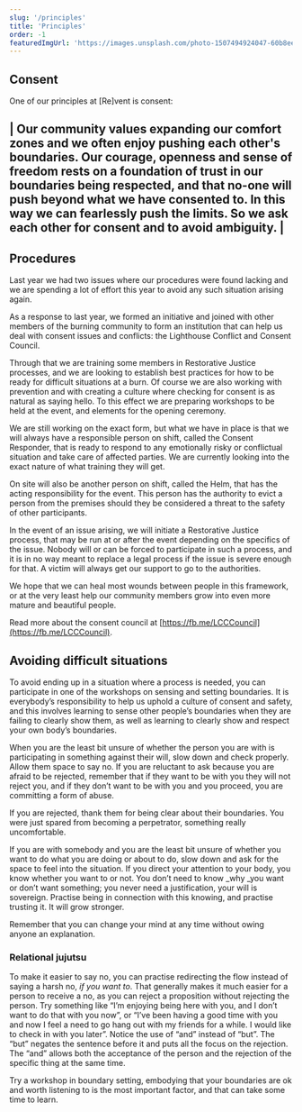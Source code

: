 ```yaml
---
slug: '/principles'
title: 'Principles'
order: -1
featuredImgUrl: 'https://images.unsplash.com/photo-1507494924047-60b8ee826ca9?ixid=MnwxMjA3fDB8MHxwaG90by1wYWdlfHx8fGVufDB8fHx8&ixlib=rb-1.2.1&auto=format&fit=crop&w=966&q=80'
---
```


## Consent

One of our principles at [Re]vent is consent:

| Our community values expanding our comfort zones and we often enjoy pushing each other's boundaries. Our courage, openness and sense of freedom rests on a foundation of trust in our boundaries being respected, and that no-one will push beyond what we have consented to. In this way we can fearlessly push the limits. So we ask each other for consent and to avoid ambiguity. |
---

## Procedures

Last year we had two issues where our procedures were found lacking and we are spending a lot of effort this year to avoid any such situation arising again.

As a response to last year, we formed an initiative and joined with other members of the burning community to form an institution that can help us deal with consent issues and conflicts: the Lighthouse Conflict and Consent Council.

Through that we are training some members in Restorative Justice processes, and we are looking to establish best practices for how to be ready for difficult situations at a burn. Of course we are also working with prevention and with creating a culture where checking for consent is as natural as saying hello. To this effect we are preparing workshops to be held at the event, and elements for the opening ceremony.

We are still working on the exact form, but what we have in place is that we will always have a responsible person on shift, called the Consent Responder, that is ready to respond to any emotionally risky or conflictual situation and take care of affected parties. We are currently looking into the exact nature of what training they will get. 

On site will also be another person on shift, called the Helm, that has the acting responsibility for the event. This person has the authority to evict a person from the premises should they be considered a threat to the safety of other participants. 

In the event of an issue arising, we will initiate a Restorative Justice process, that may be run at or after the event depending on the specifics of the issue. Nobody will or can be forced to participate in such a process, and it is in no way meant to replace a legal process if the issue is severe enough for that. A victim will always get our support to go to the authorities.

We hope that we can heal most wounds between people in this framework, or at the very least help our community members grow into even more mature and beautiful people.

Read more about the consent council at [https://fb.me/LCCCouncil](https://fb.me/LCCCouncil).


## Avoiding difficult situations

To avoid ending up in a situation where a process is needed, you can participate in one of the workshops on sensing and setting boundaries. It is everybody’s responsibility to help us uphold a culture of consent and safety, and this involves learning to sense other people’s boundaries when they are failing to clearly show them, as well as learning to clearly show and respect your own body’s boundaries. 

When you are the least bit unsure of whether the person you are with is participating in something against their will, slow down and check properly. Allow them space to say no. If you are reluctant to ask because you are afraid to be rejected, remember that if they want to be with you they will not reject you, and if they don’t want to be with you and you proceed, you are committing a form of abuse. 

If you are rejected, thank them for being clear about their boundaries. You were just spared from becoming a perpetrator, something really uncomfortable.

If you are with somebody and you are the least bit unsure of whether you want to do what you are doing or about to do, slow down and ask for the space to feel into the situation. If you direct your attention to your body, you know whether you want to or not. You don’t need to know _why _you want or don’t want something; you never need a justification, your will is sovereign. Practise being in connection with this knowing, and practise trusting it. It will grow stronger. 

Remember that you can change your mind at any time without owing anyone an explanation.


### Relational jujutsu

To make it easier to say no, you can practise redirecting the flow instead of saying a harsh no, _if you want to_. That generally makes it much easier for a person to receive a no, as you can reject a proposition without rejecting the person. Try something like “I’m enjoying being here with you, and I don’t want to do that with you now”, or “I’ve been having a good time with you and now I feel a need to go hang out with my friends for a while. I would like to check in with you later”. Notice the use of “and” instead of “but”. The “but” negates the sentence before it and puts all the focus on the rejection. The “and” allows both the acceptance of the person and the rejection of the specific thing at the same time. 

Try a workshop in boundary setting, embodying that your boundaries are ok and worth listening to is the most important factor, and that can take some time to learn.
